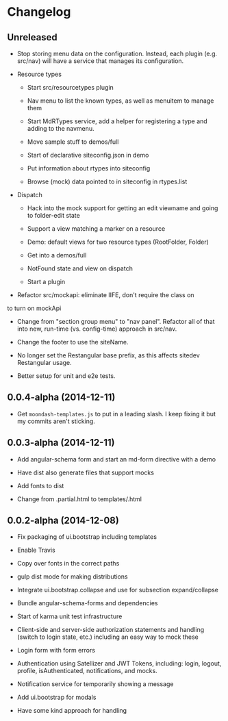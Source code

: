 # Changelog

## Unreleased

- Stop storing menu data on the configuration. Instead, each plugin 
 (e.g. src/nav) will have a service that manages its configuration.

- Resource types

    * Start src/resourcetypes plugin
    
    * Nav menu to list the known types, as well as menuitem to manage 
    them
    
    * Start MdRTypes service, add a helper for registering a type and 
    adding to the navmenu.
    
    * Move sample stuff to demos/full
    
    * Start of declarative siteconfig.json in demo
    
    * Put information about rtypes into siteconfig
    
    * Browse (mock) data pointed to in siteconfig in rtypes.list

- Dispatch

    * Hack into the mock support for getting an edit viewname and going 
      to folder-edit state

    * Support a view matching a marker on a resource

    * Demo: default views for two resource types (RootFolder, Folder)

    * Get into a demos/full

    * NotFound state and view on dispatch

    * Start a plugin

- Refactor src/mockapi: eliminate IIFE, don't require the class on 
<body> to turn on mockApi

- Change from "section group menu" to "nav panel". Refactor all of that
 into new, run-time (vs. config-time) approach in src/nav.

- Change the footer to use the siteName.

- No longer set the Restangular base prefix, as this affects sitedev 
Restangular usage.

- Better setup for unit and e2e tests.

## 0.0.4-alpha (2014-12-11)

- Get ``moondash-templates.js`` to put in a leading slash. I keep 
fixing it but my commits aren't sticking.

## 0.0.3-alpha (2014-12-11)

- Add angular-schema form and start an md-form directive with a demo

- Have dist also generate files that support mocks

- Add fonts to dist

- Change from .partial.html to templates/.html

## 0.0.2-alpha (2014-12-08)

- Fix packaging of ui.bootstrap including templates

- Enable Travis

- Copy over fonts in the correct paths

- gulp dist mode for making distributions

- Integrate ui.bootstrap.collapse and use for subsection expand/collapse

- Bundle angular-schema-forms and dependencies

- Start of karma unit test infrastructure

- Client-side and server-side authorization statements and handling 
(switch to login state, etc.) including an easy way to mock these

- Login form with form errors

- Authentication using Satellizer and JWT Tokens, including: login, 
logout, profile, isAuthenticated, notifications, and mocks.

- Notification service for temporarily showing a message

- Add ui.bootstrap for modals

- Have some kind approach for handling <title>

- Put MdLayout in $rootScope.layout as a simple way to get things in 
templates

- Include Restangular, switch to using it

- moondash.mockapi component to allow easy mocking of REST API

- Demonstrate how to override a parent named view (e.g. hijack the 
entire layout)

- Global sections that is there by default and can be injected into

- MdSections service for accumulating the groups/section/subsection 
hierarchy from the declared states


## 0.0.1-alpha (2014-11-28)

- Start a GitHub Pages presence at moonshotproject.github.io/moonshot

- Create demos that explain the base layout

- Start the Moondash Layout component

- Integrate ui-router

- Angular template cache as part of gulp builds

- Better error notification in gulp tasks

- Re-organize src into components

- External (vendors) and app bundles (concat, minified, sourcemaps) based
 on browserify and CommonJS

- Initial layout of gulp tasks with browserify, watch, sass, BrowserSync